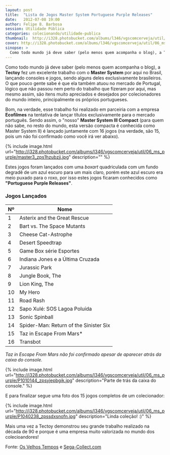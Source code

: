 ```yaml
---
layout: post
title:  "Lista de Jogos Master System Portuguese Purple Releases"
date:   2012-07-08 19:00
author: Felipe B. Barbosa
session: Utilidade Pública
categories: colecionando/utilidade-publica
thumbnail:  http://i328.photobucket.com/albums/l346/vgscomcerveja/util/06_ms_purple/post_thumbnail_zpsnpcqrzss.jpg
cover: http://i328.photobucket.com/albums/l346/vgscomcerveja/util/06_ms_purple/post_header_zpsqz7jhrpm.jpg
sinopse: >
  Como todo mundo já deve saber (pelo menos quem acompanha o blog), a Tectoy fez um excelente trabalho com o Master System por aqui no Brasil, lançando consoles e jogos, sendo alguns deles exclusivamente brasileiros. O que pouco gente sabe é que ela também atuou no mercado de Portugal, lógico que não passou nem perto do trabalho que fizeram por aqui, mas mesmo assim, são itens muito apreciados e desejados por colecionadores do mundo inteiro, principalmente os próprios portugueses.
---
```

Como todo mundo já deve saber (pelo menos quem acompanha o blog), a **Tectoy** fez um excelente trabalho com o **Master System** por aqui no Brasil, lançando consoles e jogos, sendo alguns deles exclusivamente brasileiros. O que pouco gente sabe é que ela também atuou no mercado de Portugal, lógico que não passou nem perto do trabalho que fizeram por aqui, mas mesmo assim, são itens muito apreciados e desejados por colecionadores do mundo inteiro, principalmente os próprios portugueses.

Bom, na verdade, esse trabalho foi realizado em parceiria com a empresa **Ecofilmes** na tentativa de lançar títulos exclusivamente para o mercado português. Sendo assim, o "nosso" **Master System III Compact** (para quem não sabe, no resto do mundo, esta versão compacta é conhecida como Master System II) é lançado juntamente com 16 jogos (na verdade, são 15, pois um não foi confirmado como você irá ver abaixo).

{% include image.html url="http://i328.photobucket.com/albums/l346/vgscomcerveja/util/06_ms_purple/master3_zps1hzubzjj.jpg" description="" %}

Estes jogos foram lançados com uma *boxart* quadriculada com um fundo degradê de um azul escuro para um mais claro, porém este azul escuro era meio puxado para o roxo, por isso estes jogos ficaram conhecidos como **"Portuguese Purple Releases"**.

### Jogos Lançados

| Nº  | Nome                                            |
| --- | ----------------------------------------------- |
| 1   | Asterix and the Great Rescue                    |
| 2   | Bart vs. The Space Mutants                      |
| 3   | Cheese Cat-Astrophe                             |
| 4   | Desert Speedtrap                                |
| 5   | Game Box série Esportes                         |
| 6   | Indiana Jones e a Última Cruzada                |
| 7   | Jurassic Park                                   |
| 8   | Jungle Book, The                                |
| 9   | Lion King, The                                  |
| 10  | My Hero                                         |
| 11  | Road Rash                                       |
| 12  | Sapo Xulé: SOS Lagoa Poluída                    |
| 13  | Sonic Spinball                                  |
| 14  | Spider-Man: Return of the Sinister Six          |
| 15  | Taz in Escape From Mars*                        |
| 16  | Transbot                                        |

*Taz in Escape From Mars não foi confirmado apesar de aparecer atrás da caixa do console.*

{% include image.html url="http://i328.photobucket.com/albums/l346/vgscomcerveja/util/06_ms_purple/P1010144_zpsyjepbgik.jpg" description="Parte de trás da caixa do console." %}

E para finalizar segue uma foto dos 15 jogos completos de um colecionador:

{% include image.html url="http://i328.photobucket.com/albums/l346/vgscomcerveja/util/06_ms_purple/P1040238_zpssdxsnofn.jpg" description="Linda coleção! :)" %}

Mais uma vez a Tectoy demonstrou seu grande trabalho realizado na década de 90 e porque é uma empresa muito valorizada no mundo dos colecioandores!

Fonte: [Os Velhos Tempos](http://osvelhostempos.blogspot.com.br/2011/10/normal-0-false-false-false-en-us-x-none.html) e [Sega-Collect.com](http://segacollect.blogspot.com.br/2008/09/portuguese-purple-releases.html)

